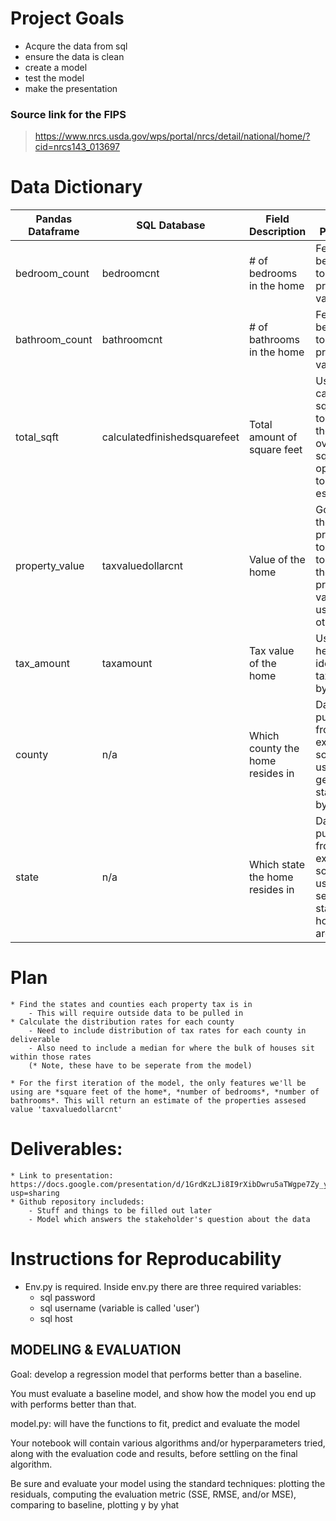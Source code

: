 # Project Goals
- Acqure the data from sql
- ensure the data is clean
- create a model
- test the model
- make the presentation

### Source link for the FIPS
> https://www.nrcs.usda.gov/wps/portal/nrcs/detail/national/home/?cid=nrcs143_013697

# Data Dictionary
| Pandas Dataframe | SQL Database                 | Field Description                | Field Purpose                                                                        |
|------------------|------------------------------|----------------------------------|--------------------------------------------------------------------------------------|
| bedroom_count    | bedroomcnt                   | # of bedrooms in the home        | Feature to be used to predict property value                                         |
| bathroom_count   | bathroomcnt                  | # of bathrooms in the home       | Feature to be used to predict property value                                         |
| total_sqft       | calculatedfinishedsquarefeet | Total amount of square feet      | Used calculated sqft due to it being the overall sqft as opposed to a rough estimate |
| property_value   | taxvaluedollarcnt            | Value of the home                | Goal of the project is to attempt to predict the property value using other fiels    |
| tax_amount       | taxamount                    | Tax value of the home            | Used to help identify tax trends by county                                           |
| county           | n/a                          | Which county the home resides in | Data pulled from external source; used to get statistics by county                   |
| state            | n/a                          | Which state the home resides in  | Data pulled from external source; useful to see which state the houses are in        |


# Plan
    * Find the states and counties each property tax is in
        - This will require outside data to be pulled in
    * Calculate the distribution rates for each county
        - Need to include distribution of tax rates for each county in deliverable
        - Also need to include a median for where the bulk of houses sit within those rates
        (* Note, these have to be seperate from the model)

    * For the first iteration of the model, the only features we'll be using are *square feet of the home*, *number of bedrooms*, *number of bathrooms*. This will return an estimate of the properties assesed value 'taxvaluedollarcnt'
    
    

# Deliverables:
    * Link to presentation: https://docs.google.com/presentation/d/1GrdKzLJi8I9rXibDwru5aTWgpe7Zy_yEOBjALV0eXJU/edit?usp=sharing
    * Github repository includeds:
        - Stuff and things to be filled out later
        - Model which answers the stakeholder's question about the data

# Instructions for Reproducability
- Env.py is required. Inside env.py there are three required variables:
    * sql password
    * sql username (variable is called 'user')
    * sql host

## MODELING & EVALUATION
Goal: develop a regression model that performs better than a baseline.

You must evaluate a baseline model, and show how the model you end up with performs better than that.

model.py: will have the functions to fit, predict and evaluate the model

Your notebook will contain various algorithms and/or hyperparameters tried, along with the evaluation code and results, before settling on the final algorithm.

Be sure and evaluate your model using the standard techniques: plotting the residuals, computing the evaluation metric (SSE, RMSE, and/or MSE), comparing to baseline, plotting y by yhat